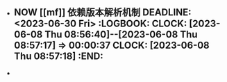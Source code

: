 - NOW  [[mf]] 依赖版本解析机制
  DEADLINE: <2023-06-30 Fri>
  :LOGBOOK:
  CLOCK: [2023-06-08 Thu 08:56:40]--[2023-06-08 Thu 08:57:17] =>  00:00:37
  CLOCK: [2023-06-08 Thu 08:57:18]
  :END:
	-
-